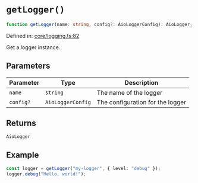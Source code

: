 # `getLogger()`

```ts
function getLogger(name: string, config?: AioLoggerConfig): AioLogger;
```

Defined in: [core/logging.ts:82](https://github.com/adobe/aio-lib-telemetry/blob/62a2891c310a2377adc467291b72c2e0696970c1/source/core/logging.ts#L82)

Get a logger instance.

## Parameters

| Parameter | Type              | Description                      |
| --------- | ----------------- | -------------------------------- |
| `name`    | `string`          | The name of the logger           |
| `config?` | `AioLoggerConfig` | The configuration for the logger |

## Returns

`AioLogger`

## Example

```ts
const logger = getLogger("my-logger", { level: "debug" });
logger.debug("Hello, world!");
```
